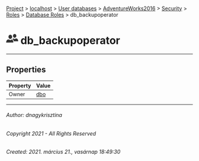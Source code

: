 #### 

[Project](../../../../../../index.md) > [localhost](../../../../../index.md) > [User databases](../../../../index.md) > [AdventureWorks2016](../../../index.md) > [Security](../../index.md) > [Roles](../index.md) > [Database Roles](Database_Roles.md) > db_backupoperator

# ![Database Roles](../../../../../../Images/Role_Database32.png) db_backupoperator

---

## <a name="#properties"></a>Properties

| Property | Value |
|---|---|
| Owner | [dbo](../../Users/dbo.md) |


---

###### Author:  dnagykrisztina

###### Copyright 2021 - All Rights Reserved

###### Created: 2021. március 21., vasárnap 18:49:30

